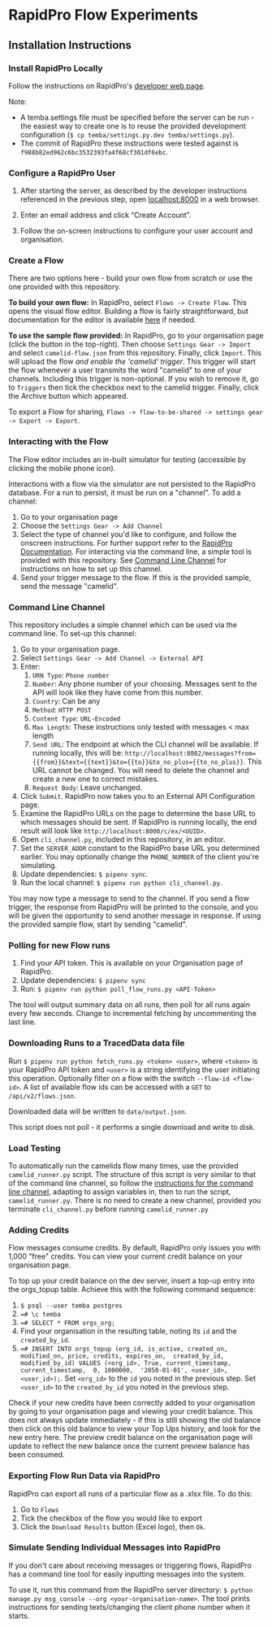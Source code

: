 # RapidPro Flow Experiments

## Installation Instructions

### Install RapidPro Locally
Follow the instructions on RapidPro's 
[developer web page](https://rapidpro.github.io/rapidpro/docs/development/).

Note:
- A temba.settings file must be specified before the server can be run - the easiest way to create one is to
reuse the provided development configuration (`$ cp temba/settings.py.dev temba/settings.py`).
- The commit of RapidPro these instructions were tested against is `f988b82ed962c6bc3532393fa4f68cf301df6ebc`.

### Configure a RapidPro User
1. After starting the server, as described by the developer instructions referenced in the previous step, 
open [localhost:8000](http://localhost:8000) in a web browser. 

1. Enter an email address and click “Create Account”.

1. Follow the on-screen instructions to configure your user account and organisation.

### Create a Flow
There are two options here - build your own flow from scratch or use the one provided with this repository.

**To build your own flow:**
In RapidPro, select `Flows -> Create Flow`. This opens the visual flow editor.
Building a flow is fairly straightforward, but documentation for the editor is 
available [here](http://docs.rapidpro.io/#topic_6) if needed.

**To use the sample flow provided:**
In RapidPro, go to your organisation page (click the button in the top-right). 
Then choose `Settings Gear -> Import` and select `camelid-flow.json` from this repository. Finally, click `Import`.
This will upload the flow *and enable the 'camelid' trigger*. This trigger will start the flow whenever a user transmits 
the word "camelid" to one of your channels. Including this trigger is non-optional. If you wish to remove it, go to
`Triggers` then tick the checkbox next to the camelid trigger. Finally, click the Archive button which appeared.

To export a Flow for sharing, `Flows -> flow-to-be-shared -> settings gear -> Export -> Export`.

### Interacting with the Flow
The Flow editor includes an in-built simulator for testing (accessible by clicking the mobile phone icon).

Interactions with a flow via the simulator are not persisted to the RapidPro database.
For a run to persist, it must be run on a "channel". To add a channel:

1. Go to your organisation page
1. Choose the `Settings Gear -> Add Channel`
1. Select the type of channel you'd like to configure, and follow the onscreen instructions.
   For further support refer to the [RapidPro Documentation](http://docs.rapidpro.io/#topic_11).
   For interacting via the command line, a simple tool is provided with this repository. 
   See [Command Line Channel](#command-line-channel) for instructions on how to set up this channel.
1. Send your trigger message to the flow. If this is the provided sample, send the message "camelid".

### Command Line Channel
This repository includes a simple channel which can be used via the command line.
To set-up this channel:

1. Go to your organisation page.
1. Select `Settings Gear -> Add Channel -> External API`
1. Enter:
    1. `URN Type`: `Phone number`
    1. `Number`: Any phone number of your choosing. 
       Messages sent to the API will look like they have come from this number.
    1. `Country`: Can be any
    1. `Method`: `HTTP POST`
    1. `Content Type`: `URL-Encoded`
    1. `Max Length`: These instructions only tested with messages < max length
    1. `Send URL`: The endpoint at which the CLI channel will be available. If running locally, this will be:
       `http://localhost:8082/messages?from={{from}}&text={{text}}&to={{to}}&to_no_plus={{to_no_plus}}`.
       This URL cannot be changed. You will need to delete the channel and create a new one to correct mistakes.
    1. `Request Body`: Leave unchanged.
1. Click `Submit`. RapidPro now takes you to an External API Configuration page.
1. Examine the RapidPro URLs on the page to determine the base URL to which messages should be sent.
   If RapidPro is running locally, the end result will look like `http://localhost:8000/c/ex/<UUID>`.
1. Open `cli_channel.py`, included in this repository, in an editor.
1. Set the `SERVER_ADDR` constant to the RapidPro base URL you determined earlier. 
   You may optionally change the `PHONE_NUMBER` of the client you're simulating.
1. Update dependencies: `$ pipenv sync`.
1. Run the local channel: `$ pipenv run python cli_channel.py`.

You may now type a message to send to the channel.
If you send a flow trigger, the response from RapidPro will be printed to the console, and you will be given the
opportunity to send another message in response. If using the provided sample flow, start by sending "camelid".

### Polling for new Flow runs
1. Find your API token. This is available on your Organisation page of RapidPro.
1. Update dependencies: `$ pipenv sync`
1. Run: `$ pipenv run python poll_flow_runs.py <API-Token>`

The tool will output summary data on all runs, then poll for all runs again every few seconds.
Change to incremental fetching by uncommenting the last line.

### Downloading Runs to a TracedData data file
Run `$ pipenv run python fetch_runs.py <token> <user>`, where `<token>` is your RapidPro API token and `<user>` is
a string identifying the user initiating this operation. Optionally filter on a flow with the 
switch `--flow-id <flow-id>`. A list of available flow ids can be accessed with a `GET` to `/api/v2/flows.json`.

Downloaded data will be written to `data/output.json`.

This script does not poll - it performs a single download and write to disk. 

### Load Testing
To automatically run the camelids flow many times, use the provided `camelid_runner.py` script.
The structure of this script is very similar to that of the command line channel, so follow
the [instructions for the command line channel](#command-line-channel), adapting to assign variables in, then to run
the script, `camelid_runner.py`. There is no need to create a new channel, provided you terminate `cli_channel.py`
before running `camelid_runner.py` 

### Adding Credits
Flow messages consume credits. By default, RapidPro only issues you with 1,000 "free" credits.
You can view your current credit balance on your organisation page.

To top up your credit balance on the dev server, insert a top-up entry into the orgs_topup table. 
Achieve this with the following command sequence:

1. `$ psql --user temba postgres`
1. `=# \c temba`
1. `=# SELECT * FROM orgs_org;`
1. Find your organisation in the resulting table, noting its `id` and the `created_by_id`.
1. `=# INSERT INTO orgs_topup (org_id, is_active, created_on, modified_on, price, credits, expires_on, 
    created_by_id, modified_by_id) VALUES (<org_id>, True, current_timestamp, current_timestamp,  0, 1000000, 
    '2050-01-01', <user_id>, <user_id>);`. 
    Set `<org_id>` to the `id` you noted in the previous step.
    Set `<user_id>` to the `created_by_id` you noted in the previous step.
   
Check if your new credits have been correctly added to your organisation by going to your organisation page and 
viewing your credit balance. 
This does not always update immediately - if this is still showing the old balance then click on this old balance
to view your Top Ups history, and look for the new entry here. The preview credit balance on the organisation page
will update to reflect the new balance once the current preview balance has been consumed.

### Exporting Flow Run Data via RapidPro
RapidPro can export all runs of a particular flow as a .xlsx file. To do this:

1. Go to `Flows`
1. Tick the checkbox of the flow you would like to export
1. Click the `Download Results` button (Excel logo), then `Ok`.

### Simulate Sending Individual Messages into RapidPro
If you don't care about receiving messages or triggering flows, RapidPro has a command line tool for easily
inputting messages into the system.

To use it, run this command from the RapidPro server directory:
`$ python manage.py msg_console --org <your-organisation-name>`.
The tool prints instructions for sending texts/changing the client phone number when it starts.
